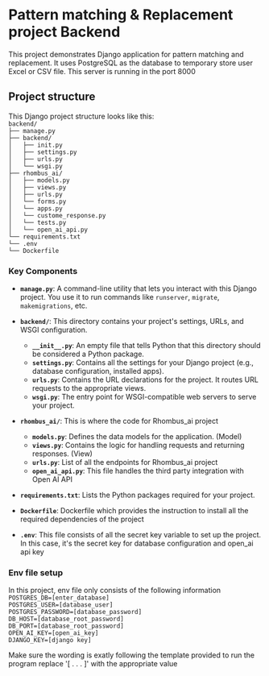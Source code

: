 # Pattern matching & Replacement project Backend

This project demonstrates Django application for pattern matching and replacement. It uses PostgreSQL as the database to temporary store user Excel or CSV file. This server is running in the port 8000

## Project structure

This Django project structure looks like this:<br>
`backend/`<br>
`├── manage.py`<br>
`├── backend/`<br>
`│   ├── init.py`<br>
`│   ├── settings.py`<br>
`│   ├── urls.py`<br>
`│   └── wsgi.py`<br>
`├── rhombus_ai/`<br>
`│   ├── models.py`<br>
`│   ├── views.py`<br>
`│   ├── urls.py`<br>
`│   └── forms.py`<br>
`│   └── apps.py`<br>
`│   └── custome_response.py`<br>
`│   └── tests.py`<br>
`│   └── open_ai_api.py`<br>
`└── requirements.txt`<br>
`└── .env`<br>
`└── Dockerfile`<br>

### Key Components

- **`manage.py`**: A command-line utility that lets you interact with this Django project. You use it to run commands like `runserver`, `migrate`, `makemigrations`, etc.

- **`backend/`**: This directory contains your project's settings, URLs, and WSGI configuration.
  - **`__init__.py`**: An empty file that tells Python that this directory should be considered a Python package.
  - **`settings.py`**: Contains all the settings for your Django project (e.g., database configuration, installed apps).
  - **`urls.py`**: Contains the URL declarations for the project. It routes URL requests to the appropriate views.
  - **`wsgi.py`**: The entry point for WSGI-compatible web servers to serve your project.

- **`rhombus_ai/`**: This is where the code for Rhombus_ai project
  - **`models.py`**: Defines the data models for the application. (Model)
  - **`views.py`**: Contains the logic for handling requests and returning responses. (View)
  - **`urls.py`**: List of all the endpoints for Rhombus_ai project
  - **`open_ai_api.py`**: This file handles the third party integration with Open AI API

- **`requirements.txt`**: Lists the Python packages required for your project.
- **`Dockerfile`**: Dockerfile which provides the instruction to install all the required dependencies of the project
- **`.env`**: This file consists of all the secret key variable to set up the project. In this case, it's the secret key for database configuration and open_ai api key

### Env file setup
In this project, env file only consists of the following information
`POSTGRES_DB=[enter_database]`<br>
`POSTGRES_USER=[database_user]`<br>
`POSTGRES_PASSWORD=[database_password]`<br>
`DB_HOST=[database_root_password]`<br>
`DB_PORT=[database_root_password]`<br>
`OPEN_AI_KEY=[open_ai_key]`<br>
`DJANGO_KEY=[django key]`<br>

Make sure the wording is exatly following the template provided to run the program
replace '[ . . . ]' with the appropriate value

